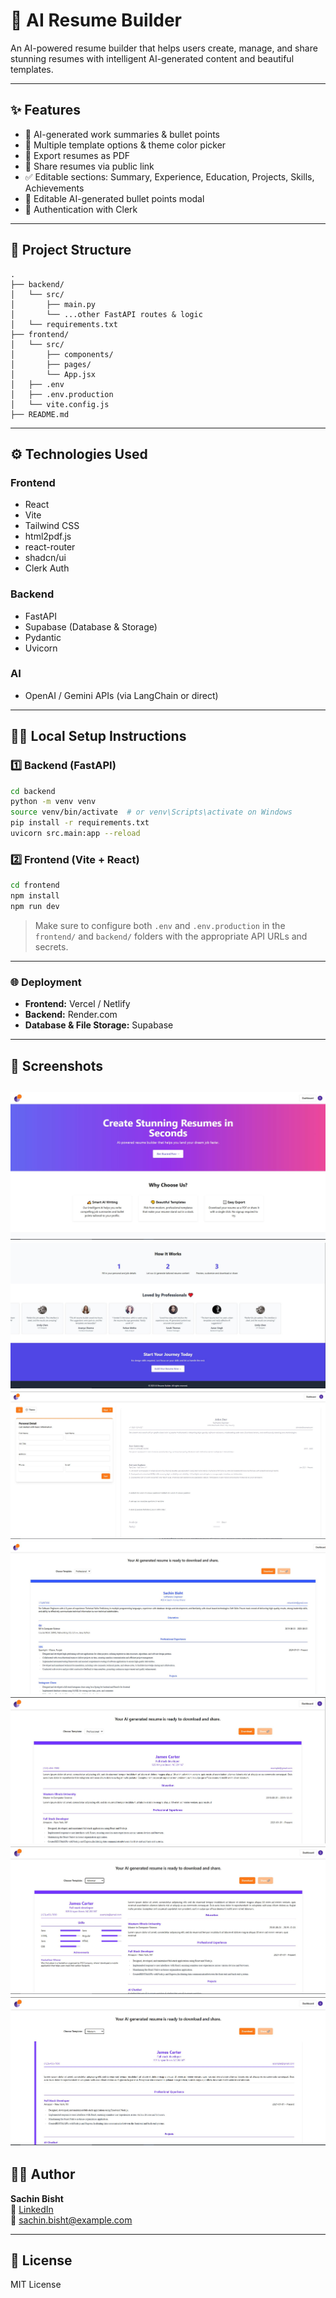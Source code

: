 # 🚀 AI Resume Builder

An AI-powered resume builder that helps users create, manage, and share stunning resumes with intelligent AI-generated content and beautiful templates.

---

## ✨ Features

- 🤖 AI-generated work summaries & bullet points  
- 🎨 Multiple template options & theme color picker  
- 📄 Export resumes as PDF  
- 🔗 Share resumes via public link  
- ✅ Editable sections: Summary, Experience, Education, Projects, Skills, Achievements  
- 🧠 Editable AI-generated bullet points modal  
- 🔐 Authentication with Clerk  

---

## 📁 Project Structure

```
.
├── backend/
│   └── src/
│       ├── main.py
│       └── ...other FastAPI routes & logic
│   └── requirements.txt
├── frontend/
│   └── src/
│       ├── components/
│       ├── pages/
│       └── App.jsx
│   ├── .env
│   ├── .env.production
│   └── vite.config.js
├── README.md
```

---

## ⚙️ Technologies Used

### **Frontend**
- React
- Vite
- Tailwind CSS
- html2pdf.js
- react-router
- shadcn/ui
- Clerk Auth

### **Backend**
- FastAPI
- Supabase (Database & Storage)
- Pydantic
- Uvicorn

### **AI**
- OpenAI / Gemini APIs (via LangChain or direct)

---

## 🧑‍💻 Local Setup Instructions

### 1️⃣ Backend (FastAPI)

```bash
cd backend
python -m venv venv
source venv/bin/activate  # or venv\Scripts\activate on Windows
pip install -r requirements.txt
uvicorn src.main:app --reload
```

### 2️⃣ Frontend (Vite + React)

```bash
cd frontend
npm install
npm run dev
```

> Make sure to configure both `.env` and `.env.production` in the `frontend/` and `backend/` folders with the appropriate API URLs and secrets.

---

### 🌐 Deployment

- **Frontend:** Vercel / Netlify  
- **Backend:** Render.com  
- **Database & File Storage:** Supabase

---

## 📸 Screenshots

![Template Preview 1](./screenshots/ui1.jpg)  
![Template Preview 2](./screenshots/ui2.jpg)
![Template Preview 1](./screenshots/ui3.jpg)  
![Template Preview 2](./screenshots/ui4.jpg)
![Template Preview 1](./screenshots/ui5.jpg)  
![Template Preview 2](./screenshots/ui6.jpg)
![Template Preview 1](./screenshots/ui7.jpg)  
---

## 👨‍💻 Author

**Sachin Bisht**  
🔗 [LinkedIn](https://www.linkedin.com/in/sachin-bisht01/)  
📧 sachin.bisht@example.com

---

## 📄 License

MIT License